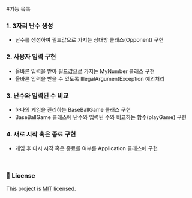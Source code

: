 #기능 목록
<br>


### 1. 3자리 난수 생성
- 난수를 생성하여 필드값으로 가지는 상대방 클래스(Opponent) 구현

### 2. 사용자 입력 구현
- 올바른 입력을 받아 필드값으로 가지는 MyNumber 클래스 구현
- 올바른 입력을 받을 수 있도록 IllegalArgumentException 예외처리

### 3. 난수와 입력된 수 비교
- 하나의 게임을 관리하는 BaseBallGame 클래스 구현
- BaseBallGame 클래스에 난수와 입력된 수와 비교하는 함수(playGame) 구현

### 4. 새로 시작 혹은 종료 구현
- 게임 후 다시 시작 혹은 종료를 여부를 Application 클래스에 구현

<br>

### 📝 License

This project is [MIT](https://github.com/woowacourse/java-baseball-precourse/blob/master/LICENSE) licensed.
